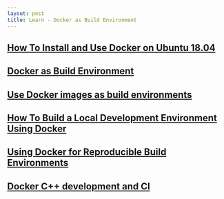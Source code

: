 ```yaml
---
layout: post
title: Learn - Docker as Build Environment
---
```


## [How To Install and Use Docker on Ubuntu 18.04](https://www.digitalocean.com/community/tutorials/how-to-install-and-use-docker-on-ubuntu-18-04)

## [Docker as Build Environment](https://www.rainerhahnekamp.com/en/docker-build-environment/)

## [Use Docker images as build environments](https://confluence.atlassian.com/bitbucket/use-docker-images-as-build-environments-792298897.html)

## [How To Build a Local Development Environment Using Docker](https://masterzendframework.com/docker-development-environment/)

## [Using Docker for Reproducible Build Environments](https://sweetcode.io/using-docker-reproducible-build-environments/)

## [Docker C++ development and CI](https://stackoverflow.com/questions/42748040/docker-c-development-and-ci)
